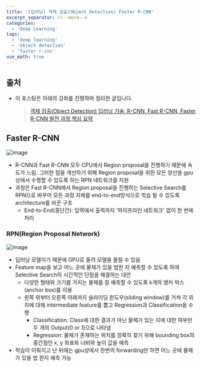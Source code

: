 ```yaml
---
title: '[딥러닝] 객체 검출(Object Detection) Faster R-CNN'
excerpt_separator: <!--more-->
categories:
  - 'Deep Learning'
tags:
  - 'deep learning'
  - 'object detection'
  - 'faster r-cnn'
use_math: true
---
```


## 출처

- 이 포스팅은 아래의 강좌를 진행하며 정리한 글입니다.
  > [객체 검출(Object Detection) 딥러닝 기술: R-CNN, Fast R-CNN, Faster R-CNN 발전 과정 핵심 요약](https://youtu.be/jqNCdjOB15s)

## Faster R-CNN

![image](https://user-images.githubusercontent.com/59808674/173355627-b8f275c3-9973-4fc6-9139-4e155127c1d2.png)

- R-CNN과 Fast R-CNN 모두 CPU에서 Region proposal을 진행하기 때문에 속도가 느림. 그러한 점을 개선하기 위해 Region proposal을 위한 모든 양산을 gpu상에서 수행할 수 있도록 하는 RPN 네트워크를 지원
- 과정은 Fast R-CNN에서 Region proposal을 진행하는 Selective Search를 RPN으로 바꾸어 모든 과정 자체를 end-to-end방식으로 학습 될 수 있도록 architecture를 바꾼 구조
  - End-to-End(종단간): 입력에서 출력까지 '파이프라인 네트워크' 없이 한 번에 처리

### RPN(Region Proposal Network)

![image](https://user-images.githubusercontent.com/59808674/173356139-74caa7ed-b3b1-48b9-a372-a195e467ff58.png)

- 딥러닝 모델이기 때문에 GPU로 올려 모델을 돌릴 수 있음
- Feature map을 보고 어느 곳에 물체가 있을 법한 지 예측할 수 있도록 하여 Selective Search의 시간적인 단점을 해결하는 대안
  - 다양한 형태와 크기를 가지는 물체를 잘 예측할 수 있도록 k개의 앵커 박스(anchor box)를 이용
  - 왼쪽 위부터 오른쪽 아래까지 슬라이딩 윈도우(sliding window)를 거쳐 각 위치에 대해 intermediate feature를 뽑고 Regression과 Classification을 수행
    - Classification: Class에 대한 결과가 아닌 물체가 있는 지에 대한 여부만 두 개의 Output(0 or 1)으로 나타냄
    - Regression: 물체가 존재하는 위치를 정확히 찾기 위해 bounding box의 중간점인 x, y 좌표와 너비와 높이 값을 예측
- 학습이 이뤄지고 난 뒤에는 gpu상에서 한번의 forwarding만 하면 어느 곳에 물체가 있을 법 한지 예측 가능
